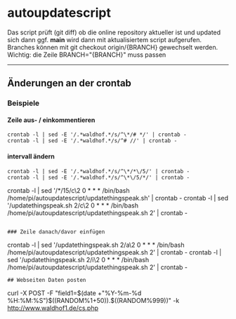 # autoupdatescript

Das script prüft (git diff) ob die online repository aktueller ist und
updated sich dann ggf. **main** wird dann mit aktualisiertem script aufgerufen.
Branches können mit git checkout origin/{BRANCH} gewechselt werden. Wichtig: die Zeile BRANCH="{BRANCH}" muss passen

---

## Änderungen an der crontab

### Beispiele
#### Zeile aus- / einkommentieren
```
crontab -l | sed -E '/.*waldhof.*/s/^\*/# */' | crontab -
crontab -l | sed -E '/.*waldhof.*/s/^# //' | crontab -
```
#### intervall ändern
```
crontab -l | sed -E '/.*waldhof.*/s/^\*/*\/5/' | crontab -
crontab -l | sed -E '/.*waldhof.*/s/^\*\/5/*/' | crontab - 
```


crontab -l | sed '/\*\/15/c\2 0 * * * \/bin\/bash \/home\/pi\/autoupdatescript\/updatethingspeak.sh' | crontab -
crontab -l | sed '/updatethingspeak.sh 2/c\2 0 * * * \/bin\/bash \/home\/pi\/autoupdatescript\/updatethingspeak.sh 2' | crontab -
```

### Zeile danach/davor einfügen

```
crontab -l | sed '/updatethingspeak.sh 2/a\2 0 * * * \/bin\/bash \/home\/pi\/autoupdatescript\/updatethingspeak.sh 2' | crontab -
crontab -l | sed '/updatethingspeak.sh 2/i\2 0 * * * \/bin\/bash \/home\/pi\/autoupdatescript\/updatethingspeak.sh 2' | crontab -
```
## Webseiten Daten posten

```
curl -X POST -F "field1=$(date +"%Y-%m-%d %H:%M:%S")$((RANDOM%1+50)).$((RANDOM%999))" -k http://www.waldhof1.de/cs.php
```
